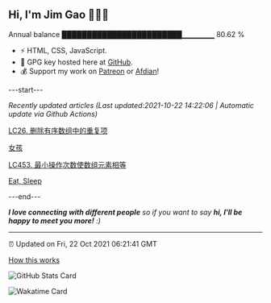 
<h2>Hi, I'm Jim Gao 👋👨‍💻</h2>

Annual balance    ████████████████████████▁▁▁▁▁▁   80.62 %

- ⚡ HTML, CSS, JavaScript.
- 🔑 GPG key hosted here at [GitHub](https://github.com/tianheg.gpg).
- 💰 Support my work on [Patreon](https://www.patreon.com/tianheg) or [Afdian](https://afdian.net/@tianheg)!

---start---

*Recently updated articles (Last updated:2021-10-22 14:22:06 | Automatic update via Github Actions)*

[LC26. 删除有序数组中的重复项](https://blog.yidajiabei.xyz/posts/lc-26-remove-duplicates-from-sorted-array/)

[女孩](https://blog.yidajiabei.xyz/posts/girl/)

[LC453. 最小操作次数使数组元素相等](https://blog.yidajiabei.xyz/posts/lc-453-minimum-moves-to-equal-array-elements/)

[Eat, Sleep](https://blog.yidajiabei.xyz/en/posts/eat-sleep/)

---end---

<em><b>I love connecting with different people</b> so if you want to say <b>hi, I'll be happy to meet you more!</b> :)</em>

---

⏰ Updated on Fri, 22 Oct 2021 06:21:41 GMT

[How this works](https://github.com/tianheg/tianheg/issues/1)

![GitHub Stats Card](https://tianheg-readme-stats.vercel.app/api?username=tianheg&show_icons=true)

![Wakatime Card](https://tianheg-readme-stats.vercel.app/api/wakatime?username=tianheg&layout=compact)
